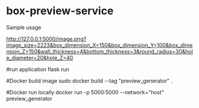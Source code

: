 # box-preview-service
Sample usage 

http://127.0.0.1:5000/image.png?image_size=2223&box_dimension_X=150&box_dimension_Y=100&box_dimension_Z=150&wall_thickness=4&bottom_thickness=3&round_radius=30&hole_diameter=20&hole_Z=40

#run application
flask run

#Docker build image
sudo docker build --tag "preview_generator" .

#Docker run locally
docker run -p 5000:5000 --network="host" preview_generator
